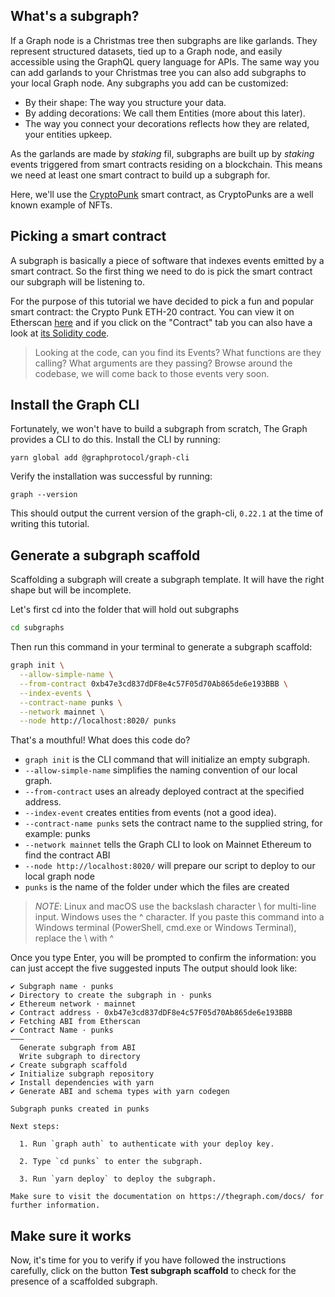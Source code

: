 ## What's a subgraph?

If a Graph node is a Christmas tree then subgraphs are like garlands. They represent structured datasets, tied up to a Graph node, and easily accessible using the GraphQL query language for APIs. The same way you can add garlands to your Christmas tree you can also add subgraphs to your local Graph node. Any subgraphs you add can be customized:

- By their shape: The way you structure your data.
- By adding decorations: We call them Entities (more about this later).
- The way you connect your decorations reflects how they are related, your entities upkeep.

As the garlands are made by _staking_ fil, subgraphs are built up by _staking_ events triggered from smart contracts residing on a blockchain. This means we need at least one smart contract to build up a subgraph for.

Here, we'll use the [CryptoPunk](https://www.larvalabs.com/cryptopunks) smart contract, as CryptoPunks are a well known example of NFTs.

## Picking a smart contract

A subgraph is basically a piece of software that indexes events emitted by a smart contract. So the first thing we need to do is pick the smart contract our subgraph will be listening to.

For the purpose of this tutorial we have decided to pick a fun and popular smart contract: the Crypto Punk ETH-20 contract. You can view it on Etherscan [here](https://etherscan.io/address/0xb47e3cd837dDF8e4c57F05d70Ab865de6e193BBB) and if you click on the "Contract" tab you can also have a look at [its Solidity code](https://etherscan.io/address/0xb47e3cd837dDF8e4c57F05d70Ab865de6e193BBB).

> Looking at the code, can you find its Events? What functions are they calling? What arguments are they passing? Browse around the codebase, we will come back to those events very soon.

## Install the Graph CLI 

Fortunately, we won't have to build a subgraph from scratch, The Graph provides a CLI to do this. Install the CLI by running:

```text
yarn global add @graphprotocol/graph-cli
```

Verify the installation was successful by running:

```text
graph --version
```

This should output the current version of the graph-cli, `0.22.1` at the time of writing this tutorial.

## Generate a subgraph scaffold

Scaffolding a subgraph will create a subgraph template. It will have the right shape but will be incomplete.

Let's first cd into the folder that will hold out subgraphs

```sh
cd subgraphs
```

Then run this command in your terminal to generate a subgraph scaffold:

```sh
graph init \
  --allow-simple-name \
  --from-contract 0xb47e3cd837dDF8e4c57F05d70Ab865de6e193BBB \
  --index-events \
  --contract-name punks \
  --network mainnet \
  --node http://localhost:8020/ punks
```

That's a mouthful! What does this code do?

- `graph init` is the CLI command that will initialize an empty subgraph.
- `--allow-simple-name` simplifies the naming convention of our local graph.
- `--from-contract` uses an already deployed contract at the specified address.
- `--index-event` creates entities from events (not a good idea).
- `--contract-name punks` sets the contract name to the supplied string, for example: punks
- `--network mainnet` tells the Graph CLI to look on Mainnet Ethereum to find the contract ABI
- `--node http://localhost:8020/` will prepare our script to deploy to our local graph node
- `punks` is the name of the folder under which the files are created

> _NOTE_: Linux and macOS use the backslash character \ for multi-line input. Windows uses the ^ character. If you paste this command into a Windows terminal (PowerShell, cmd.exe or Windows Terminal), replace the \ with ^

Once you type Enter, you will be prompted to confirm the information: you can just accept the five suggested inputs The output should look like:

```text
✔ Subgraph name · punks
✔ Directory to create the subgraph in · punks
✔ Ethereum network · mainnet
✔ Contract address · 0xb47e3cd837dDF8e4c57F05d70Ab865de6e193BBB
✔ Fetching ABI from Etherscan
✔ Contract Name · punks
———
  Generate subgraph from ABI
  Write subgraph to directory
✔ Create subgraph scaffold
✔ Initialize subgraph repository
✔ Install dependencies with yarn
✔ Generate ABI and schema types with yarn codegen

Subgraph punks created in punks

Next steps:

  1. Run `graph auth` to authenticate with your deploy key.

  2. Type `cd punks` to enter the subgraph.

  3. Run `yarn deploy` to deploy the subgraph.

Make sure to visit the documentation on https://thegraph.com/docs/ for further information.
```

## Make sure it works

Now, it's time for you to verify if you have followed the instructions carefully, click on the button **Test subgraph scaffold** to check for the presence of a scaffolded subgraph.
